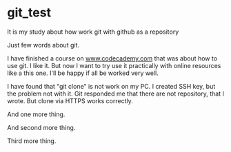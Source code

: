 # git_test
It is my study about how work git with github as a repository

Just few words about git.

I have finished a course on www.codecademy.com that was about how to use git. I like it. 
But now I want to try use it practically with online resources like a this one. 
I'll be happy if all be worked very well.

I have found that "git clone" is not work on my PC. 
I created SSH key, but the problem not with it. Git responded me that there are not repository, that I wrote.
But clone via HTTPS works correctly.

And one more thing.

And second more thing.

Third more thing.

